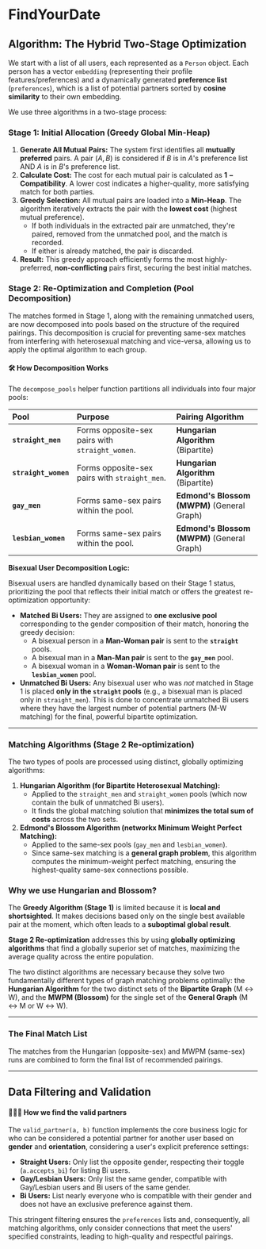 # FindYourDate

## Algorithm: The Hybrid Two-Stage Optimization

We start with a list of all users, each represented as a `Person` object. Each person has a vector `embedding` (representing their profile features/preferences) and a dynamically generated **preference list** (`preferences`), which is a list of potential partners sorted by **cosine similarity** to their own embedding.

We use three algorithms in a two-stage process:

### Stage 1: Initial Allocation (Greedy Global Min-Heap)

1.  **Generate All Mutual Pairs:** The system first identifies all **mutually preferred** pairs. A pair $(A, B)$ is considered if $B$ is in $A$'s preference list AND $A$ is in $B$'s preference list.
2.  **Calculate Cost:** The cost for each mutual pair is calculated as **$1 - \text{Compatibility}$**. A lower cost indicates a higher-quality, more satisfying match for both parties.
3.  **Greedy Selection:** All mutual pairs are loaded into a **Min-Heap**. The algorithm iteratively extracts the pair with the **lowest cost** (highest mutual preference).
    * If both individuals in the extracted pair are unmatched, they're paired, removed from the unmatched pool, and the match is recorded.
    * If either is already matched, the pair is discarded.
4.  **Result:** This greedy approach efficiently forms the most highly-preferred, **non-conflicting** pairs first, securing the best initial matches.

### Stage 2: Re-Optimization and Completion (Pool Decomposition)

The matches formed in Stage 1, along with the remaining unmatched users, are now decomposed into pools based on the structure of the required pairings. This decomposition is crucial for preventing same-sex matches from interfering with heterosexual matching and vice-versa, allowing us to apply the optimal algorithm to each group.

#### 🛠️ How Decomposition Works

The `decompose_pools` helper function partitions all individuals into four major pools:

| Pool | Purpose | Pairing Algorithm |
| :--- | :--- | :--- |
| **`straight_men`** | Forms opposite-sex pairs with `straight_women`. | **Hungarian Algorithm** (Bipartite) |
| **`straight_women`** | Forms opposite-sex pairs with `straight_men`. | **Hungarian Algorithm** (Bipartite) |
| **`gay_men`** | Forms same-sex pairs within the pool. | **Edmond's Blossom (MWPM)** (General Graph) |
| **`lesbian_women`** | Forms same-sex pairs within the pool. | **Edmond's Blossom (MWPM)** (General Graph) |

**Bisexual User Decomposition Logic:**

Bisexual users are handled dynamically based on their Stage 1 status, prioritizing the pool that reflects their initial match or offers the greatest re-optimization opportunity:

* **Matched Bi Users:** They are assigned to **one exclusive pool** corresponding to the gender composition of their match, honoring the greedy decision:
    * A bisexual person in a **Man-Woman pair** is sent to the **`straight`** pools.
    * A bisexual man in a **Man-Man pair** is sent to the **`gay_men`** pool.
    * A bisexual woman in a **Woman-Woman pair** is sent to the **`lesbian_women`** pool.
* **Unmatched Bi Users:** Any bisexual user who was *not* matched in Stage 1 is placed **only in the `straight` pools** (e.g., a bisexual man is placed only in `straight_men`). This is done to concentrate unmatched Bi users where they have the largest number of potential partners (M-W matching) for the final, powerful bipartite optimization.

---

### Matching Algorithms (Stage 2 Re-optimization)

The two types of pools are processed using distinct, globally optimizing algorithms:

1.  **Hungarian Algorithm (for Bipartite Heterosexual Matching):**
    * Applied to the `straight_men` and `straight_women` pools (which now contain the bulk of unmatched Bi users).
    * It finds the global matching solution that **minimizes the total sum of costs** across the two sets.
2.  **Edmond's Blossom Algorithm (networkx Minimum Weight Perfect Matching):**
    * Applied to the same-sex pools (`gay_men` and `lesbian_women`).
    * Since same-sex matching is a **general graph problem**, this algorithm computes the minimum-weight perfect matching, ensuring the highest-quality same-sex connections possible.

### Why we use Hungarian and Blossom?

The **Greedy Algorithm (Stage 1)** is limited because it is **local and shortsighted**. It makes decisions based only on the single best available pair at the moment, which often leads to a **suboptimal global result**.

**Stage 2 Re-optimization** addresses this by using **globally optimizing algorithms** that find a globally superior set of matches, maximizing the average quality across the entire population.

The two distinct algorithms are necessary because they solve two fundamentally different types of graph matching problems optimally: the **Hungarian Algorithm** for the two distinct sets of the **Bipartite Graph** (M $\leftrightarrow$ W), and the **MWPM (Blossom)** for the single set of the **General Graph** (M $\leftrightarrow$ M or W $\leftrightarrow$ W).

---

### The Final Match List

The matches from the Hungarian (opposite-sex) and MWPM (same-sex) runs are combined to form the final list of recommended pairings.

---

## Data Filtering and Validation

#### 🧑‍🤝‍🧑 How we find the valid partners

The `valid_partner(a, b)` function implements the core business logic for who can be considered a potential partner for another user based on **gender** and **orientation**, considering a user's explicit preference settings:

* **Straight Users:** Only list the opposite gender, respecting their toggle (`a.accepts_bi`) for listing $\text{Bi}$ users.
* **Gay/Lesbian Users:** Only list the same gender, compatible with $\text{Gay/Lesbian}$ users and $\text{Bi}$ users of the same gender.
* **Bi Users:** List nearly everyone who is compatible with their gender and does not have an exclusive preference against them.

This stringent filtering ensures the `preferences` lists and, consequently, all matching algorithms, only consider connections that meet the users' specified constraints, leading to high-quality and respectful pairings.